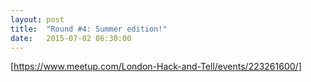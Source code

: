 ```yaml
---
layout: post
title:  "Round #4: Summer edition!"
date:   2015-07-02 06:30:00
---
```


[https://www.meetup.com/London-Hack-and-Tell/events/223261600/]
